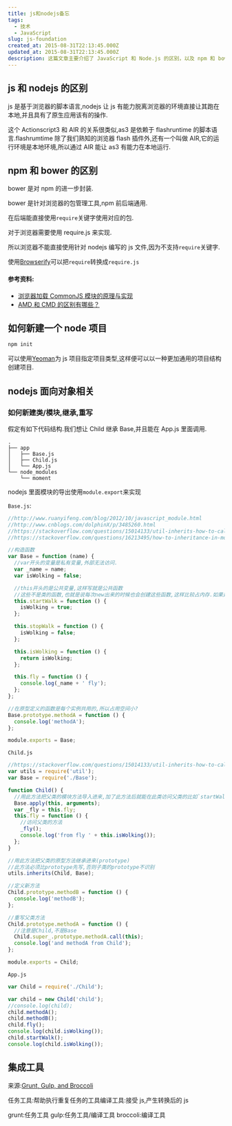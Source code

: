 ```yaml
---
title: js和nodejs备忘
tags:
  - 技术
  - JavaScript
slug: js-foundation
created_at: 2015-08-31T22:13:45.000Z
updated_at: 2015-08-31T22:13:45.000Z
description: 这篇文章主要介绍了 JavaScript 和 Node.js 的区别，以及 npm 和 bower 的区别。作者指出，JavaScript 是基于浏览器的脚本语言，而 Node.js 则让 JavaScript 有能力脱离浏览器的环境直接在本地运行，并且具有了原生应用该有的操作。此外，作者还介绍了 npm 和 bower 的区别，指出 bower 是针对浏览器的包管理工具，而 npm 则是前后端通用的包管理工具。作者还提到，浏览器不能直接使用针对 Node.js 编写的 JavaScript 文件，因为不支持 require 关键字，需要使用 require.js 或 Browserify 进行转换。
---
```


## js 和 nodejs 的区别

js 是基于浏览器的脚本语言,nodejs 让 js 有能力脱离浏览器的环境直接让其跑在本地,并且具有了原生应用该有的操作.

这个 Actionscript3 和 AIR 的关系很类似,as3 是依赖于 flashruntime 的脚本语言.flashrumtime 除了我们熟知的浏览器 flash 插件外,还有一个叫做 AIR,它的运行环境是本地环境,所以通过 AIR 能让 as3 有能力在本地运行.

## npm 和 bower 的区别

bower 是对 npm 的进一步封装.

bower 是针对浏览器的包管理工具,npm 前后端通用.

在后端能直接使用`require`关键字使用对应的包.

对于浏览器需要使用 require.js 来实现.

所以浏览器不能直接使用针对 nodejs 编写的 js 文件,因为不支持`require`关键字.

使用[Browserify](http://browserify.org/)可以把`require`转换成`require.js`

#### 参考资料:

- [浏览器加载 CommonJS 模块的原理与实现](http://www.ruanyifeng.com/blog/2015/05/commonjs-in-browser.html)
- [AMD 和 CMD 的区别有哪些？](http://www.zhihu.com/question/20351507)

<!--more-->

## 如何新建一个 node 项目

```bash
npm init
```

可以使用[Yeoman](http://yeoman.io/)为 js 项目指定项目类型,这样便可以以一种更加通用的项目结构创建项目.

## nodejs 面向对象相关

### 如何新建类/模块,继承,重写

假定有如下代码结构.我们想让 Child 继承 Base,并且能在 App.js 里面调用.

```text
.
├── app
│   ├── Base.js
│   ├── Child.js
│   └── App.js
└── node_modules
    └── moment
```

nodejs 里面模块的导出使用`module.export`来实现

`Base.js`:

```javascript
//http://www.ruanyifeng.com/blog/2012/10/javascript_module.html
//http://www.cnblogs.com/dolphinX/p/3485260.html
//https://stackoverflow.com/questions/15014133/util-inherits-how-to-call-method-of-super-on-instance
//https://stackoverflow.com/questions/16213495/how-to-inheritance-in-module-of-nodejs

//构造函数
var Base = function (name) {
  //var开头的变量是私有变量,外部无法访问.
  var _name = name;
  var isWolking = false;

  //this开头的是公共变量,这样写就是公共函数
  //这些不是类的函数,也就是说每次new出来的时候也会创建这些函数,这样比较占内存.如果是通用方法,需要写到原型上
  this.startWalk = function () {
    isWolking = true;
  };

  this.stopWalk = function () {
    isWolking = false;
  };

  this.isWolking = function () {
    return isWolking;
  };

  this.fly = function () {
    console.log(_name + ' fly');
  };
};

//在原型定义的函数是每个实例共用的,所以占用空间小?
Base.prototype.methodA = function () {
  console.log('methodA');
};

module.exports = Base;
```

`Child.js`

```javascript
//https://stackoverflow.com/questions/15014133/util-inherits-how-to-call-method-of-super-on-instance
var utils = require('util');
var Base = require('./Base');

function Child() {
  //用此方法把父类的模块方法导入进来,加了此方法后就能在此类访问父类的比如`startWalk`之类的方法
  Base.apply(this, arguments);
  var _fly = this.fly;
  this.fly = function () {
    //访问父类的方法
    _fly();
    console.log('from fly ' + this.isWolking());
  };
}

//用此方法把父类的原型方法继承进来(prototype)
//此方法必须比prototype先写,否则子类的prototype不识别
utils.inherits(Child, Base);

//定义新方法
Child.prototype.methodB = function () {
  console.log('methodB');
};

//重写父类方法
Child.prototype.methodA = function () {
  //注意是Child,不是Base
  Child.super_.prototype.methodA.call(this);
  console.log('and methodA from Child');
};

module.exports = Child;
```

`App.js`

```javascript
var Child = require('./Child');

var child = new Child('child');
//console.log(child);
child.methodA();
child.methodB();
child.fly();
console.log(child.isWolking());
child.startWalk();
console.log(child.isWolking());
```

## 集成工具

来源:[Grunt, Gulp, and Broccoli](https://www.youtube.com/watch?v=9JZ9gEVgoX4)

任务工具:帮助执行重复任务的工具编译工具:接受 js,产生转换后的 js

grunt:任务工具
gulp:任务工具/编译工具
broccoli:编译工具
